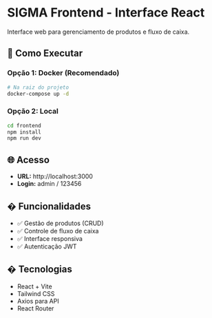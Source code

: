 # SIGMA Frontend - Interface React

Interface web para gerenciamento de produtos e fluxo de caixa.

## 🚀 Como Executar

### Opção 1: Docker (Recomendado)
```bash
# Na raiz do projeto
docker-compose up -d
```

### Opção 2: Local
```bash
cd frontend
npm install
npm run dev
```

## 🌐 Acesso

- **URL:** http://localhost:3000
- **Login:** admin / 123456

## � Funcionalidades

- ✅ Gestão de produtos (CRUD)
- ✅ Controle de fluxo de caixa
- ✅ Interface responsiva
- ✅ Autenticação JWT

## �️ Tecnologias

- React + Vite
- Tailwind CSS
- Axios para API
- React Router
